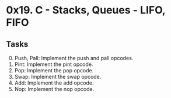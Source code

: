 # 0x19. C - Stacks, Queues - LIFO, FIFO
## Tasks
0.  Push, Pall: Implement the push and pall opcodes.
1.  Pint: Implement the pint opcode.
2.  Pop: Implement the pop opcode.
3.  Swap: Implement the swap opcode.
4.  Add: Implement the add opcode.
5.  Nop: Implement the nop opcode.
